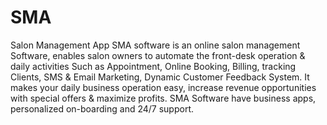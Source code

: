 # SMA
Salon Management App
SMA  software is an online salon management Software, enables salon owners to automate the front-desk operation & daily activities Such as Appointment, Online Booking, Billing, tracking Clients, SMS & Email Marketing, Dynamic Customer Feedback System. It makes your daily business operation easy, increase revenue opportunities with special offers & maximize profits. SMA Software have business apps, personalized on-boarding and 24/7 support.
